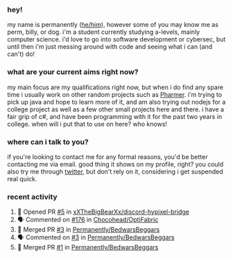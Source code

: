 ### hey!
my name is permanently ([he/him](https://pronoun.is/he)), however some of you may know me as perm, billy, or dog. i'm a student currently studying a-levels, mainly computer science. i'd love to go into software development or cybersec, but until then i'm just messing around with code and seeing what i can (and can't) do!

### what are your current aims right now?
my main focus are my qualifications right now, but when i do find any spare time i usually work on other random projects such as [Pharmer](https://github.com/Permanently/Pharmer). i'm trying to pick up java and hope to learn more of it, and am also trying out nodejs for a college project as well as a few other small projects here and there. i have a fair grip of c#, and have been programming with it for the past two years in college. when will i put that to use on here? who knows!

### where can i talk to you?
if you're looking to contact me for any formal reasons, you'd be better contacting me via email. good thing it shows on my profile, right? you could also try me through [twitter](https://twitter.com/permanentlay), but don't rely on it, considering i get suspended real quick.

### recent activity
<!--START_SECTION:activity-->
1. 💪 Opened PR [#5](https://github.com/xXTheBigBearXx/discord-hypixel-bridge/pull/5) in [xXTheBigBearXx/discord-hypixel-bridge](https://github.com/xXTheBigBearXx/discord-hypixel-bridge)
2. 🗣 Commented on [#176](https://github.com/Chocohead/OptiFabric/issues/176) in [Chocohead/OptiFabric](https://github.com/Chocohead/OptiFabric)
3. 🎉 Merged PR [#3](https://github.com/Permanently/BedwarsBeggars/pull/3) in [Permanently/BedwarsBeggars](https://github.com/Permanently/BedwarsBeggars)
4. 🗣 Commented on [#3](https://github.com/Permanently/BedwarsBeggars/issues/3) in [Permanently/BedwarsBeggars](https://github.com/Permanently/BedwarsBeggars)
5. 🎉 Merged PR [#1](https://github.com/Permanently/BedwarsBeggars/pull/1) in [Permanently/BedwarsBeggars](https://github.com/Permanently/BedwarsBeggars)
<!--END_SECTION:activity-->

